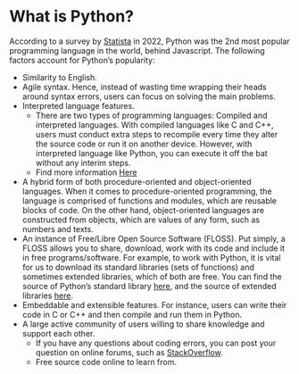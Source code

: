 # What is Python?

According to a survey by [Statista](https://www.statista.com/statistics/1241923/worldwide-software-developer-programming-language-communities/#:~:text=According%20to%20the%20survey%2C%20the,programmers%2C%20with%2015.7%20million%20developers.) in 2022, Python was the 2nd most popular programming language in the world, behind Javascript. The following factors account for Python’s popularity:

- Similarity to English.
- Agile syntax. Hence, instead of wasting time wrapping their heads around syntax errors, users can focus on solving the main problems.
- Interpreted language features.
  + There are two types of programming languages: Compiled and interpreted languages. With compiled languages like C and C++, users must conduct extra steps to recompile every time they alter the source code or run it on another device. However, with interpreted language like Python, you can execute it off the bat without any interim steps.
  + Find more information [Here](https://github.com/DNMC2513/Nontechies-DataScienceLexicon/blob/main/Compiled_vs_Interpreted_languages.md)
- A hybrid form of both procedure-oriented and object-oriented languages. When it comes to procedure-oriented programming, the language is comprised of functions and modules, which are reusable blocks of code. On the other hand, object-oriented languages are constructed from objects, which are values of any form, such as numbers and texts.
- An instance of Free/Libre Open Source Software (FLOSS). Put simply, a FLOSS allows you to share, download, work with its code and include it in free programs/software. For example, to work with Python, it is vital for us to download its standard libraries (sets of functions) and sometimes extended libraries, which of both are free. You can find the source of Python’s standard library [here](https://docs.python.org/3/library/), and the source of extended libraries [here](https://pypi.org/).
- Embeddable and extensible features. For instance, users can write their code in C or C++ and then compile and run them in Python.
- A large active community of users willing to share knowledge and support each other.
  + If you have any questions about coding errors, you can post your question on online forums, such as [StackOverflow](https://stackoverflow.com/).
  + Free source code online to learn from.
